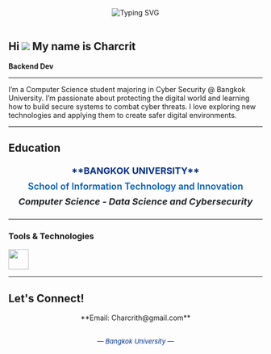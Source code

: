 <!DOCTYPE html>

<div align="center">
  <img src="https://readme-typing-svg.herokuapp.com?font=Fira+Code&weight=700&size=30&pause=1000&color=003087&center=true&vCenter=true&width=850&lines=%E0%B8%A0%E0%B8%B2%E0%B8%A9%E0%B8%B2%E0%B9%84%E0%B8%97%E0%B8%A2+%7C+ENGLISH;BANGKOK+UNIVERSITY;IT+%26+Innovation;CS+-+Data+Science+%26+Cybersecurity&background=F8F9FA00&gradient=003087,FFD700,003087" alt="Typing SVG" />
</div>

<br>

## Hi ![](https://user-images.githubusercontent.com/18350557/176309783-0785949b-9127-417c-8b55-ab5a4333674e.gif) My name is Charcrit
**Backend Dev**

-----------

I’m a Computer Science student majoring in Cyber Security @ Bangkok University. I’m passionate about protecting the digital world and learning how to build secure systems to combat cyber threats. I love exploring new technologies and applying them to create safer digital environments.

-----------

## Education
<p align="center" style="font-weight: 700; color: #003087; line-height: 1.7; font-size: 18px;">
  **BANGKOK UNIVERSITY**<br>
  <span style="color: #005EB8; font-weight: 600;">School of Information Technology and Innovation</span><br>
  <i style="color: #212529;">Computer Science - Data Science and Cybersecurity</i>
</p>

---

### Tools & Technologies
<p>
  <img src="https://skillicons.dev/icons?i=go,python,vscode,figma,postman,docker,mysql,sqlite" style="height:40px;" />
</p>

---

## Let's Connect!
<div align="center">
**Email: Charcrith@gmail.com**
</div>

<div align="center" style="margin-top: 30px; font-size: 13px; color: #666;">
  <i style="color: #003087;">— Bangkok University —</i>
</div>
